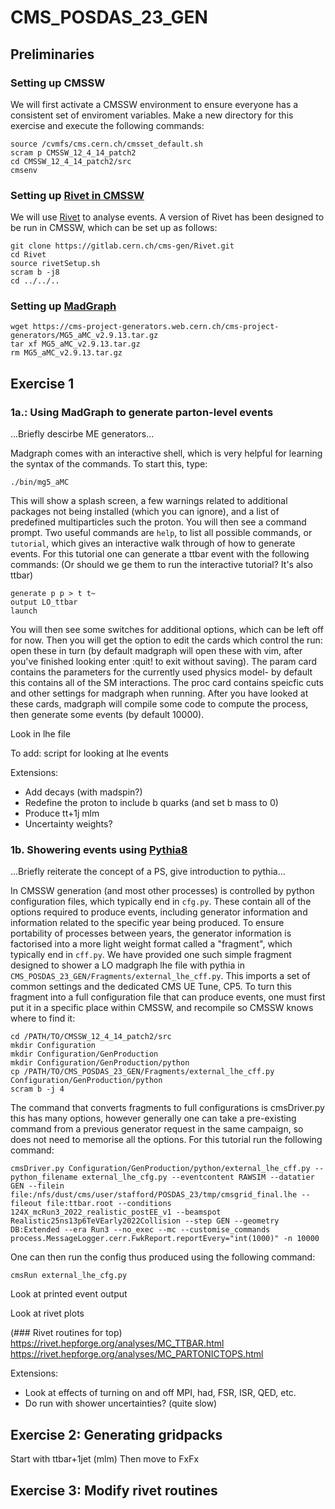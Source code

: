# CMS_POSDAS_23_GEN

##  Preliminaries

###  Setting up CMSSW 

We will first activate a CMSSW environment to ensure everyone has a consistent set of enviroment variables. Make a new directory for this exercise and execute the following commands:
```
source /cvmfs/cms.cern.ch/cmsset_default.sh
scram p CMSSW_12_4_14_patch2
cd CMSSW_12_4_14_patch2/src
cmsenv
```

### Setting up [Rivet in CMSSW](https://twiki.cern.ch/twiki/bin/view/CMS/Rivet#Setting_Rivet_in_CMSSW)

We will use [Rivet](https://rivet.hepforge.org/) to analyse events. A version of Rivet has been designed to be run in CMSSW, which can be set up as follows:

```
git clone https://gitlab.cern.ch/cms-gen/Rivet.git
cd Rivet
source rivetSetup.sh
scram b -j8
cd ../../..
```

### Setting up [MadGraph](https://launchpad.net/mg5amcnlo)

```
wget https://cms-project-generators.web.cern.ch/cms-project-generators/MG5_aMC_v2.9.13.tar.gz
tar xf MG5_aMC_v2.9.13.tar.gz
rm MG5_aMC_v2.9.13.tar.gz
```

## Exercise 1
### 1a.: Using MadGraph to generate parton-level events 

...Briefly descirbe ME generators...

Madgraph comes with an interactive shell, which is very helpful for learning the syntax of the commands. To start this, type:

```
./bin/mg5_aMC
```

This will show a splash screen, a few warnings related to additional packages not being installed (which you can ignore), and a list of predefined multiparticles such the proton. You will then see a command prompt. Two useful commands are `help`, to list all possible commands, or `tutorial`, which gives an interactive walk through of how to generate events. For this tutorial one can generate a ttbar event with the following commands: (Or should we ge them to run the interactive tutorial? It's also ttbar)

```
generate p p > t t~
output LO_ttbar
launch
```

You will then see some switches for additional options, which can be left off for now. Then you will get the option to edit the cards which control the run: open these in turn (by default madgraph will open these with vim, after you've finished looking enter :quit! to exit without saving). The param card contains the parameters for the currently used physics model- by default this contains all of the SM interactions. The proc card contains speicfic cuts and other settings for madgraph when running. After you have looked at these cards, madgraph will compile some code to compute the process, then generate some events (by default 10000).

Look in lhe file

To add: script for looking at lhe events

Extensions:
- Add decays (with madspin?)
- Redefine the proton to include b quarks (and set b mass to 0)
- Produce tt+1j mlm
- Uncertainty weights?

### 1b. Showering events using [Pythia8](https://www.pythia.org//latest-manual/Welcome.html)

...Briefly reiterate the concept of a PS, give introduction to pythia...

In CMSSW generation (and most other processes) is controlled by python configuration files, which typically end in `cfg.py`. These contain all of the options required to produce events, including generator information and information related to the specific year being produced. To ensure portability of processes between years, the generator information is factorised into a more light weight format called a "fragment", which typically end in `cff.py`. We have provided one such simple fragment designed to shower a LO madgraph lhe file with pythia in `CMS_POSDAS_23_GEN/Fragments/external_lhe_cff.py`. This imports a set of common settings and the dedicated CMS UE Tune, CP5. To turn this fragment into a full configuration file that can produce events, one must first put it in a specific place within CMSSW, and recompile so CMSSW knows where to find it:

```
cd /PATH/TO/CMSSW_12_4_14_patch2/src
mkdir Configuration
mkdir Configuration/GenProduction
mkdir Configuration/GenProduction/python
cp /PATH/TO/CMS_POSDAS_23_GEN/Fragments/external_lhe_cff.py Configuration/GenProduction/python
scram b -j 4
```

The command that converts fragments to full configurations is cmsDriver.py this has many options, however generally one can take a pre-existing command from a previous generator request in the same campaign, so does not need to memorise all the options. For this tutorial run the following command:

```
cmsDriver.py Configuration/GenProduction/python/external_lhe_cff.py --python_filename external_lhe_cfg.py --eventcontent RAWSIM --datatier GEN --filein file:/nfs/dust/cms/user/stafford/POSDAS_23/tmp/cmsgrid_final.lhe --fileout file:ttbar.root --conditions 124X_mcRun3_2022_realistic_postEE_v1 --beamspot Realistic25ns13p6TeVEarly2022Collision --step GEN --geometry DB:Extended --era Run3 --no_exec --mc --customise_commands process.MessageLogger.cerr.FwkReport.reportEvery="int(1000)" -n 10000
```

One can then run the config thus produced using the following command:

```
cmsRun external_lhe_cfg.py
```

Look at printed event output

Look at rivet plots

(### Rivet routines for top)
https://rivet.hepforge.org/analyses/MC_TTBAR.html
https://rivet.hepforge.org/analyses/MC_PARTONICTOPS.html

Extensions:
- Look at effects of turning on and off MPI, had, FSR, ISR, QED, etc.
- Do run with shower uncertainties? (quite slow)

## Exercise 2: Generating gridpacks

Start with ttbar+1jet (mlm)
Then move to FxFx

## Exercise 3: Modify rivet routines
